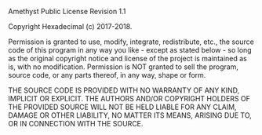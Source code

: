 Amethyst Public License
Revision 1.1

Copyright Hexadecimal (c) 2017-2018.

Permission is granted to use, modify, integrate, redistribute, etc., the source code of this program in any way you like - except as stated below - so long as the original copyright notice and license of the project is maintained as is, with no modification. Permission is NOT granted to sell the program, source code, or any parts thereof, in any way, shape or form.

THE SOURCE CODE IS PROVIDED WITH NO WARRANTY OF ANY KIND, IMPLICIT OR EXPLICIT. THE AUTHORS AND/OR COPYRIGHT HOLDERS OF THE PROVIDED SOURCE WILL NOT BE HELD LIABLE FOR ANY CLAIM, DAMAGE OR OTHER LIABILITY, NO MATTER ITS MEANS, ARISING DUE TO, OR IN CONNECTION WITH THE SOURCE.